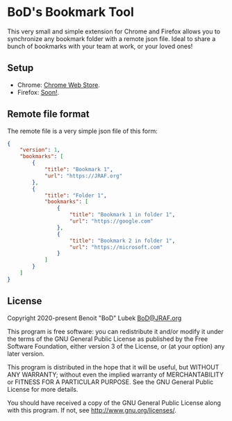 # BoD's Bookmark Tool

This very small and simple extension for
Chrome and Firefox allows you to synchronize any bookmark folder with a remote json file.  Ideal to share a bunch of bookmarks with your team at work, or your loved ones!

## Setup

- Chrome: [Chrome Web Store](https://chrome.google.com/webstore/detail/plhhpanklegnkjipjebhdbcfdjdhkpfb).
- Firefox: [Soon!]().

## Remote file format

The remote file is a very simple json file of this form:

```json
{
	"version": 1,
	"bookmarks": [
		{
			"title": "Bookmark 1",
			"url": "https://JRAF.org"
		},
		{
			"title": "Folder 1",
			"bookmarks": [
				{
					"title": "Bookmark 1 in folder 1",
					"url": "https://google.com"
				},
				{
					"title": "Bookmark 2 in folder 1",
					"url": "https://microsoft.com"
				}
			]
		}
	]
}
```

## License

Copyright 2020-present Benoit "BoD" Lubek <BoD@JRAF.org>

This program is free software: you can redistribute it and/or modify it under the terms of the GNU General Public License as published by the Free Software Foundation, either version 3 of the License, or (at your option) any later version.

This program is distributed in the hope that it will be useful, but WITHOUT ANY WARRANTY; without even the implied warranty of MERCHANTABILITY or FITNESS FOR A PARTICULAR PURPOSE. See the GNU General Public License for more details.

You should have received a copy of the GNU General Public License along with this program. If not, see http://www.gnu.org/licenses/.
